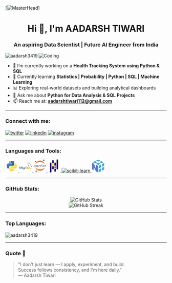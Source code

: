 [![MasterHead](https://raw.githubusercontent.com/Ayan-thecodeking/Animated-banner/main/Data%20Science%20Animated.gif)] 
<h1 align="center">Hi 👋, I'm AADARSH TIWARI</h1>
<h3 align="center">An aspiring Data Scientist | Future AI Engineer from India</h3>

<img align="right" alt="Coding" width="400" src="https://cdn.dribbble.com/users/1162077/screenshots/3848914/programmer.gif" />

<p align="left">
  <img src="https://komarev.com/ghpvc/?username=aadarsh3419&label=Profile%20views&color=0e75b6&style=flat" alt="aadarsh3419" />
</p>

- 🔭 I’m currently working on a **Health Tracking System using Python & SQL**
- 🌱 Currently learning **Statistics | Probability | Python | SQL | Machine Learning**
- 📊 Exploring real-world datasets and building analytical dashboards
- 💬 Ask me about **Python for Data Analysis & SQL Projects**
- 📫 Reach me at: **aadarshtiwari112@gmail.com**

---

<h3 align="left">Connect with me:</h3>
<p align="left">
  <a href="https://twitter.com/aadarsh_tiwari_" target="blank"><img align="center" src="https://cdn-icons-png.flaticon.com/512/124/124021.png" alt="twitter" height="30" width="30" /></a>
  <a href="https://linkedin.com/in/aadarsh-tiwari-a46153254" target="blank"><img align="center" src="https://cdn-icons-png.flaticon.com/512/174/174857.png" alt="linkedin" height="30" width="30" /></a>
  <a href="https://instagram.com/aadarsh_tiwari_/" target="blank"><img align="center" src="https://cdn-icons-png.flaticon.com/512/174/174855.png" alt="instagram" height="30" width="30" /></a>
</p>

---

<h3 align="left">Languages and Tools:</h3>
<p align="left">
  <a href="https://www.python.org" target="_blank" rel="noreferrer">
    <img src="https://raw.githubusercontent.com/devicons/devicon/master/icons/python/python-original.svg" alt="python" width="40" height="40"/>
  </a>
  <a href="https://www.mysql.com/" target="_blank" rel="noreferrer">
    <img src="https://raw.githubusercontent.com/devicons/devicon/master/icons/mysql/mysql-original-wordmark.svg" alt="mysql" width="40" height="40"/>
  </a>
  <a href="https://jupyter.org/" target="_blank" rel="noreferrer">
    <img src="https://raw.githubusercontent.com/devicons/devicon/master/icons/jupyter/jupyter-original-wordmark.svg" alt="jupyter" width="40" height="40"/>
  </a>
  <a href="https://pandas.pydata.org/" target="_blank" rel="noreferrer">
    <img src="https://raw.githubusercontent.com/devicons/devicon/master/icons/pandas/pandas-original.svg" alt="pandas" width="40" height="40"/>
  </a>
  <a href="https://scikit-learn.org/" target="_blank" rel="noreferrer">
    <img src="https://upload.wikimedia.org/wikipedia/commons/0/05/Scikit_learn_logo_small.svg" alt="scikit-learn" width="40" height="40"/>
  </a>
  <a href="https://numpy.org/" target="_blank" rel="noreferrer">
    <img src="https://raw.githubusercontent.com/devicons/devicon/master/icons/numpy/numpy-original.svg" alt="numpy" width="40" height="40"/>
  </a>
</p>

---

<h3 align="left">GitHub Stats:</h3>
<p align="center">
  <img src="https://github-readme-stats.vercel.app/api?username=aadarsh3419&show_icons=true&theme=tokyonight&count_private=true" alt="GitHub Stats" />
  <br/>
  <img src="https://streak-stats.demolab.com?user=aadarsh3419&theme=tokyonight" alt="GitHub Streak" />
</p>

---

<h3 align="left">Top Languages:</h3>
<p><img align="center" src="https://github-readme-stats.vercel.app/api/top-langs?username=aadarsh3419&show_icons=true&locale=en&layout=compact&theme=tokyonight" alt="aadarsh3419" /></p>

---

<h3 align="left">Quote 💬</h3>

> "I don't just learn — I apply, experiment, and build.  
> Success follows consistency, and I'm here daily."  
> — Aadarsh Tiwari
